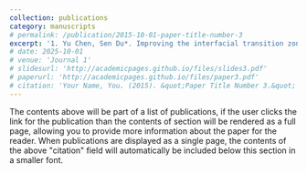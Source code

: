 ```yaml
---
collection: publications
category: manuscripts
# permalink: /publication/2015-10-01-paper-title-number-3
excerpt: '1. Yu Chen, Sen Du*. Improving the interfacial transition zone of concrete: A targeted approach utilizing graphene oxide. Construction and Building Materials. 2025, 466: 140323.'
# date: 2025-10-01
# venue: 'Journal 1'
# slidesurl: 'http://academicpages.github.io/files/slides3.pdf'
# paperurl: 'http://academicpages.github.io/files/paper3.pdf'
# citation: 'Your Name, You. (2015). &quot;Paper Title Number 3.&quot; <i>Journal 1</i>. 1(3).'
---
```


The contents above will be part of a list of publications, if the user clicks the link for the publication than the contents of section will be rendered as a full page, allowing you to provide more information about the paper for the reader. When publications are displayed as a single page, the contents of the above "citation" field will automatically be included below this section in a smaller font.
